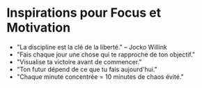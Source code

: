 # Inspirations pour Focus et Motivation
- "La discipline est la clé de la liberté." – Jocko Willink
- "Fais chaque jour une chose qui te rapproche de ton objectif."
- "Visualise ta victoire avant de commencer."
- "Ton futur dépend de ce que tu fais aujourd'hui."
- "Chaque minute concentrée = 10 minutes de chaos évité."
